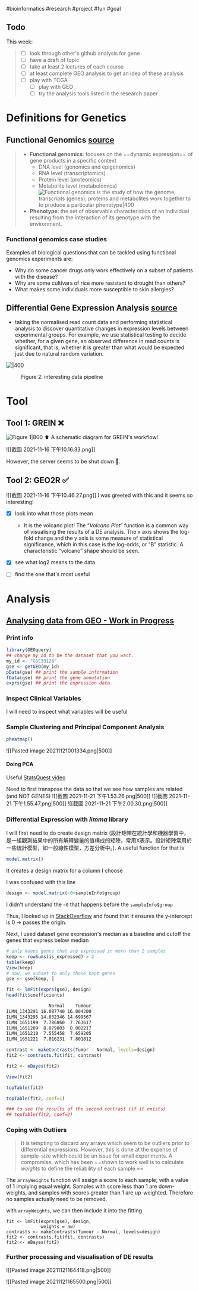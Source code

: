 #bioinformatics #research #project #fun #goal

## Todo

This week:

> - [ ] look through other's github analysis for gene
> - [ ] have a draft of topic
> - [ ] take at least 2 lectures of each course
> - [ ] at least complete GEO analysis to get an idea of these analysis
> - [ ] play with TCGA
>   - [ ] play with GEO
>   - [ ] try the analysis tools listed in the research paper
# Definitions for Genetics 
## Functional Genomics [source](https://www.ebi.ac.uk/training/online/courses/functional-genomics-i-introduction-and-design/what-is-functional-genomics/)
>- **Functional genomics**:  focuses on the ==dynamic expression== of gene products in a specific context
>     -   DNA level (genomics and epigenomics)
>     -   RNA level (transcriptomics)
>     -   Protein level (proteomics)
>     -   Metabolite level (metabolomics)
>     ![Functional genomics is the study of how the genome, transcripts (genes), proteins and metabolites work together to to produce a particular phenotype|400](https://www.ebi.ac.uk/training/online/courses/functional-genomics-i-introduction-and-design/wp-content/uploads/sites/60/2020/05/Figure01-1024x747.png "Functional genomics is the study of how the genome, transcripts (genes), proteins and metabolites work together to to produce a particular phenotype")
>- **Phenotype**: the set of observable characteristics of an individual resulting from the interaction of its genotype with the environment.

### Functional genomics case studies

Examples of biological questions that can be tackled using functional genomics experiments are:

-   Why do some cancer drugs only work effectively on a subset of patients with the disease?
-   Why are some cultivars of rice more resistant to drought than others?
-   What makes some individuals more susceptible to skin allergies?

## Differential Gene Expression Analysis [source](https://www.ebi.ac.uk/training/online/courses/functional-genomics-ii-common-technologies-and-data-analysis-methods/rna-sequencing/performing-a-rna-seq-experiment/data-analysis/differential-gene-expression-analysis/)
- taking the normalised read count data and performing statistical analysis to discover quantitative changes in expression levels between experimental groups. For example, we use statistical testing to decide whether, for a given gene, an observed difference in read counts is significant, that is, whether it is greater than what would be expected just due to natural random variation.

![|400](https://www.ebi.ac.uk/training/online/courses/functional-genomics-ii-common-technologies-and-data-analysis-methods/wp-content/uploads/sites/70/2020/09/Fig11-updated-1024x887.png "RNA-seq processing pipeline used to generate gene expression data in Expression Atlas")
<figure>Figure 2. interesting data pipeline</figure>

# Tool
## Tool 1: GREIN ❌

![Figure 1|800](https://media.springernature.com/full/springer-static/image/art%3A10.1038%2Fs41598-019-43935-8/MediaObjects/41598_2019_43935_Fig1_HTML.png)
⬆️ A schematic diagram for GREIN's workflow!

![[截圖 2021-11-16 下午10.16.33.png]]

However, the server seems to be shut down 🤧.

## Tool 2: GEO2R ✅

![[截圖 2021-11-16 下午10.46.27.png]]
I was greeted with this and it seems so interesting!

- [x] look into what those plots mean
	- It is the volcano plot! The “_Volcano Plot_” function is a common way of visualising the results of a DE analysis. The x axis shows the log-fold change and the y axis is some measure of statistical significance, which in this case is the log-odds, or “B” statistic. A characteristic “volcano” shape should be seen.
- [x] see what log2 means to the data
- [ ] find the one that's most useful


# Analysis
## [Analysing data from GEO - Work in Progress](https://sbc.shef.ac.uk/geo_tutorial/tutorial.nb.html#Introduction)
### Print info
```r
library(GEOquery)
## change my_id to be the dataset that you want.
my_id <- "GSE33126"
gse <- getGEO(my_id)
pData(gse) ## print the sample information
fData(gse) ## print the gene annotation
exprs(gse) ## print the expression data
```
### Inspect Clinical Variables
I will need to inspect what variables will be useful

### Sample Clustering and Principal Component Analysis
```r
pheatmap()
```
![[Pasted image 20211121001334.png|500]]
#### Doing PCA
Useful [StatsQuest video](https://www.youtube.com/watch?v=0Jp4gsfOLMs)

Need to first transpose the data so that we see how samples are related (and NOT GENES)
![[截圖 2021-11-21 下午1.53.26.png|500]]
![[截圖 2021-11-21 下午1.55.47.png|500]]
![[截圖 2021-11-21 下午2.00.30.png|500]]

### Differential Expression with *limma* library

I will first need to do create design matrix (設計矩陣在統計學和機器學習中，是一組觀測結果中的所有解釋變量的值構成的矩陣，常用X表示。設計矩陣常用於一些統計模型，如一般線性模型，方差分析中。). A useful function for that is 
```r
model.matrix()
```
It creates a design matrix for a column I choose

I was confused with this line
```r
design <- model.matrix(~0+sampleInfo$group)
```
I didn't understand the ```~0``` that happens before the ```sampleInfo$group```

Thus, I looked up in [StackOverflow](https://stackoverflow.com/questions/12737783/r-tilde-operator-what-does-0a-means) and found that it ensures the y-intercept is 0 -> passes the origin. 

Next, I used dataset gene expression's median as a baseline and cutoff the genes that express below median

```r
# only keeps genes that are expressed in more than 2 samples
keep <- rowSums(is_expressed) > 2
table(keep)
View(keep)
# now, we subset to only those kept genes
gse <- gse[keep, ]
```

```r
fit <- lmFit(exprs(gse), design)
head(fit$coefficients)
```

```bash
                Normal    Tumour
ILMN_1343291 16.087740 16.004200
ILMN_1343295 14.032346 14.699567
ILMN_1651199  7.786860  7.763617
ILMN_1651209  8.079803  8.002217
ILMN_1651210  7.555458  7.659205
ILMN_1651221  7.816231  7.801812
```

```r
contrast <- makeContrasts(Tumor - Normal, levels=design)
fit2 <- contrasts.fit(fit, contrast)

fit2 <- eBayes(fit2)

View(fit2)

topTable(fit2)

topTable(fit2, coef=1)

### to see the results of the second contrast (if it exists)
## topTable(fit2, coef=2)
```

### Coping with Outliers
>It is tempting to discard any arrays which seem to be outliers prior to differential expressions. However, this is done at the expense of sample-size which could be an issue for small experiments. A compromise, which has been ==shown to work well is to calculate _weights_ to define the reliability of each sample.==

The `arrayWeights` function will assign a score to each sample; with a value of 1 implying equal weight. Samples with score less than 1 are down-weights, and samples with scores greater than 1 are up-weighted. Therefore no samples actually need to be removed.

with `arrayWeights`, we can then include it into the fitting
```
fit <- lmFit(exprs(gse), design,
             weights = aw)
contrasts <- makeContrasts(Tumour - Normal, levels=design)
fit2 <- contrasts.fit(fit, contrasts)
fit2 <- eBayes(fit2)
```

### Further processing and visualisation of DE results


![[Pasted image 20211121164418.png|500]]

![[Pasted image 20211121165500.png|500]]